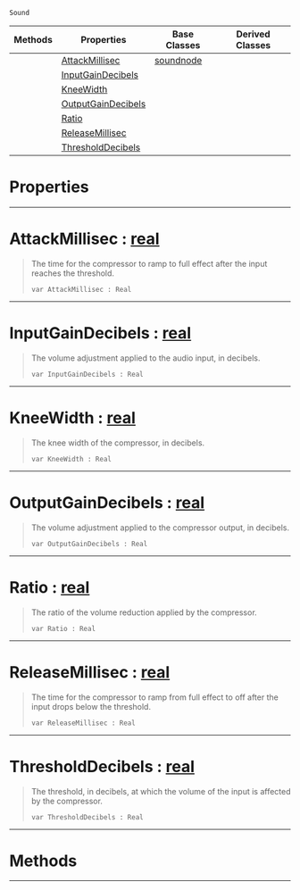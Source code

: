  `Sound`

|Methods|Properties|Base Classes|Derived Classes|
|---|---|---|---|
| |[ AttackMillisec](https://github.com/zeroengineteam/ZeroDocs/blob/master/code_reference/class_reference/compressornode.markdown#attackmillisec-zero-engi)|[soundnode](https://github.com/zeroengineteam/ZeroDocs/blob/master/code_reference/class_reference/soundnode.markdown)| |
| |[ InputGainDecibels](https://github.com/zeroengineteam/ZeroDocs/blob/master/code_reference/class_reference/compressornode.markdown#inputgaindecibels-zero-e)| | |
| |[ KneeWidth](https://github.com/zeroengineteam/ZeroDocs/blob/master/code_reference/class_reference/compressornode.markdown#kneewidth-zero-engine-do)| | |
| |[ OutputGainDecibels](https://github.com/zeroengineteam/ZeroDocs/blob/master/code_reference/class_reference/compressornode.markdown#outputgaindecibels-zero)| | |
| |[ Ratio](https://github.com/zeroengineteam/ZeroDocs/blob/master/code_reference/class_reference/compressornode.markdown#ratio-zero-engine-docume)| | |
| |[ ReleaseMillisec](https://github.com/zeroengineteam/ZeroDocs/blob/master/code_reference/class_reference/compressornode.markdown#releasemillisec-zero-eng)| | |
| |[ ThresholdDecibels](https://github.com/zeroengineteam/ZeroDocs/blob/master/code_reference/class_reference/compressornode.markdown#thresholddecibels-zero-e)| | |


 #  Properties


---  
 #  AttackMillisec : [real](https://github.com/zeroengineteam/ZeroDocs/blob/master/code_reference/nada_base_types/real.markdown)

> The time for the compressor to ramp to full effect after the input reaches the threshold.
> ``` lang=cpp, name=Nada
> var AttackMillisec : Real


---  
 #  InputGainDecibels : [real](https://github.com/zeroengineteam/ZeroDocs/blob/master/code_reference/nada_base_types/real.markdown)

> The volume adjustment applied to the audio input, in decibels.
> ``` lang=cpp, name=Nada
> var InputGainDecibels : Real


---  
 #  KneeWidth : [real](https://github.com/zeroengineteam/ZeroDocs/blob/master/code_reference/nada_base_types/real.markdown)

> The knee width of the compressor, in decibels.
> ``` lang=cpp, name=Nada
> var KneeWidth : Real


---  
 #  OutputGainDecibels : [real](https://github.com/zeroengineteam/ZeroDocs/blob/master/code_reference/nada_base_types/real.markdown)

> The volume adjustment applied to the compressor output, in decibels.
> ``` lang=cpp, name=Nada
> var OutputGainDecibels : Real


---  
 #  Ratio : [real](https://github.com/zeroengineteam/ZeroDocs/blob/master/code_reference/nada_base_types/real.markdown)

> The ratio of the volume reduction applied by the compressor.
> ``` lang=cpp, name=Nada
> var Ratio : Real


---  
 #  ReleaseMillisec : [real](https://github.com/zeroengineteam/ZeroDocs/blob/master/code_reference/nada_base_types/real.markdown)

> The time for the compressor to ramp from full effect to off after the input drops below the threshold.
> ``` lang=cpp, name=Nada
> var ReleaseMillisec : Real


---  
 #  ThresholdDecibels : [real](https://github.com/zeroengineteam/ZeroDocs/blob/master/code_reference/nada_base_types/real.markdown)

> The threshold, in decibels, at which the volume of the input is affected by the compressor.
> ``` lang=cpp, name=Nada
> var ThresholdDecibels : Real


---  
 #  Methods


---  
 

 